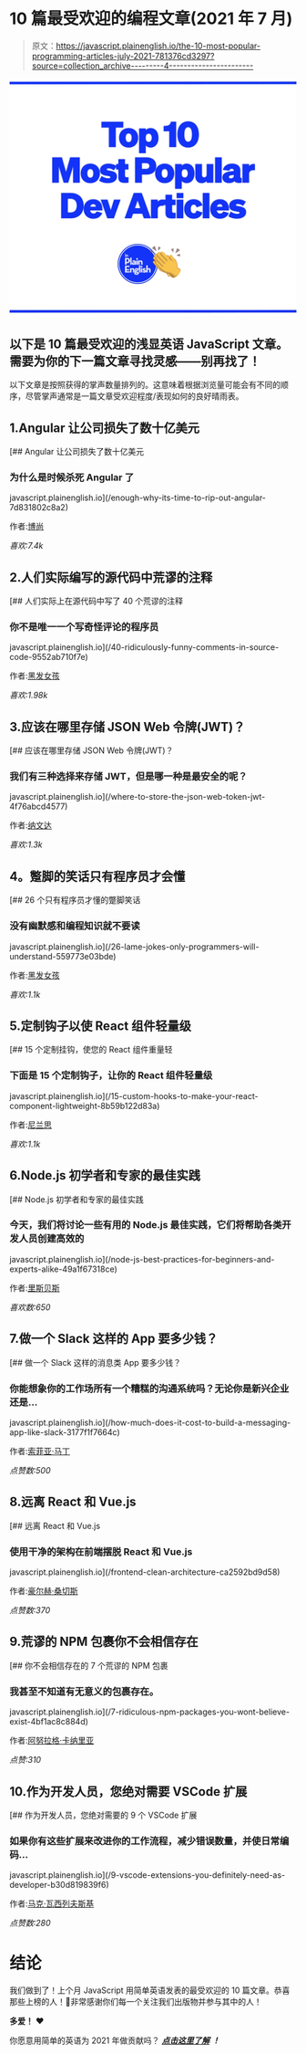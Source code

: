 # 10 篇最受欢迎的编程文章(2021 年 7 月)

> 原文：<https://javascript.plainenglish.io/the-10-most-popular-programming-articles-july-2021-781376cd3297?source=collection_archive---------4----------------------->

![](img/19fc9fa9781045090ac9ae190b314831.png)

## 以下是 10 篇最受欢迎的浅显英语 JavaScript 文章。需要为你的下一篇文章寻找灵感——别再找了！

以下文章是按照获得的掌声数量排列的。这意味着根据浏览量可能会有不同的顺序，尽管掌声通常是一篇文章受欢迎程度/表现如何的良好晴雨表。

## 1.Angular 让公司损失了数十亿美元

[](/enough-why-its-time-to-rip-out-angular-7d831802c8a2) [## Angular 让公司损失了数十亿美元

### 为什么是时候杀死 Angular 了

javascript.plainenglish.io](/enough-why-its-time-to-rip-out-angular-7d831802c8a2) 

作者:[博尚](https://medium.com/u/bf8cac02d319?source=post_page-----781376cd3297--------------------------------)

*喜欢:7.4k*

## 2.人们实际编写的源代码中荒谬的注释

[](/40-ridiculously-funny-comments-in-source-code-9552ab710f7e) [## 人们实际上在源代码中写了 40 个荒谬的注释

### 你不是唯一一个写奇怪评论的程序员

javascript.plainenglish.io](/40-ridiculously-funny-comments-in-source-code-9552ab710f7e) 

作者:[黑发女孩](https://medium.com/u/6f22cd47f7bd?source=post_page-----781376cd3297--------------------------------)

*喜欢:1.98k*

## 3.应该在哪里存储 JSON Web 令牌(JWT)？

[](/where-to-store-the-json-web-token-jwt-4f76abcd4577) [## 应该在哪里存储 JSON Web 令牌(JWT)？

### 我们有三种选择来存储 JWT，但是哪一种是最安全的呢？

javascript.plainenglish.io](/where-to-store-the-json-web-token-jwt-4f76abcd4577) 

作者:[纳文达](https://medium.com/u/d5a923ddb25b?source=post_page-----781376cd3297--------------------------------)

*喜欢:1.3k*

## **4。蹩脚的笑话只有程序员才会懂**

[](/26-lame-jokes-only-programmers-will-understand-559773e03bde) [## 26 个只有程序员才懂的蹩脚笑话

### 没有幽默感和编程知识就不要读

javascript.plainenglish.io](/26-lame-jokes-only-programmers-will-understand-559773e03bde) 

作者:[黑发女孩](https://medium.com/u/6f22cd47f7bd?source=post_page-----781376cd3297--------------------------------)

*喜欢:1.1k*

## 5.定制钩子以使 React 组件轻量级

[](/15-custom-hooks-to-make-your-react-component-lightweight-8b59b122d83a) [## 15 个定制挂钩，使您的 React 组件重量轻

### 下面是 15 个定制钩子，让你的 React 组件轻量级

javascript.plainenglish.io](/15-custom-hooks-to-make-your-react-component-lightweight-8b59b122d83a) 

作者:[尼兰思](https://medium.com/u/f5c557d01f85?source=post_page-----781376cd3297--------------------------------)

*喜欢:1.1k*

## 6.Node.js 初学者和专家的最佳实践

[](/node-js-best-practices-for-beginners-and-experts-alike-49a1f67318ce) [## Node.js 初学者和专家的最佳实践

### 今天，我们将讨论一些有用的 Node.js 最佳实践，它们将帮助各类开发人员创建高效的

javascript.plainenglish.io](/node-js-best-practices-for-beginners-and-experts-alike-49a1f67318ce) 

作者:[里斯贝斯](https://medium.com/u/e644534571ec?source=post_page-----781376cd3297--------------------------------)

*喜欢数:650*

## 7.做一个 Slack 这样的 App 要多少钱？

[](/how-much-does-it-cost-to-build-a-messaging-app-like-slack-3177f1f7664c) [## 做一个 Slack 这样的消息类 App 要多少钱？

### 你能想象你的工作场所有一个糟糕的沟通系统吗？无论你是新兴企业还是…

javascript.plainenglish.io](/how-much-does-it-cost-to-build-a-messaging-app-like-slack-3177f1f7664c) 

作者:[索菲亚·马丁](https://medium.com/u/a003439d3910?source=post_page-----781376cd3297--------------------------------)

*点赞数:500*

## 8.远离 React 和 Vue.js

[](/frontend-clean-architecture-ca2592bd9d58) [## 远离 React 和 Vue.js

### 使用干净的架构在前端摆脱 React 和 Vue.js

javascript.plainenglish.io](/frontend-clean-architecture-ca2592bd9d58) 

作者:[豪尔赫·桑切斯](https://medium.com/u/c3fe54d1497b?source=post_page-----781376cd3297--------------------------------)

*点赞数:370*

## 9.荒谬的 NPM 包裹你不会相信存在

[](/7-ridiculous-npm-packages-you-wont-believe-exist-4bf1ac8c884d) [## 你不会相信存在的 7 个荒谬的 NPM 包裹

### 我甚至不知道有无意义的包裹存在。

javascript.plainenglish.io](/7-ridiculous-npm-packages-you-wont-believe-exist-4bf1ac8c884d) 

作者:[阿努拉格·卡纳里亚](https://medium.com/u/eea6e41ec675?source=post_page-----781376cd3297--------------------------------)

*点赞:310*

## 10.作为开发人员，您绝对需要 VSCode 扩展

[](/9-vscode-extensions-you-definitely-need-as-developer-b30d819839f6) [## 作为开发人员，您绝对需要的 9 个 VSCode 扩展

### 如果你有这些扩展来改进你的工作流程，减少错误数量，并使日常编码…

javascript.plainenglish.io](/9-vscode-extensions-you-definitely-need-as-developer-b30d819839f6) 

作者:[马克·瓦西列夫斯基](https://medium.com/u/955126973606?source=post_page-----781376cd3297--------------------------------)

*点赞数:280*

# 结论

我们做到了！上个月 JavaScript 用简单英语发表的最受欢迎的 10 篇文章。恭喜那些上榜的人！🎉非常感谢你们每一个关注我们出版物并参与其中的人！

**多爱！** ❤️

你愿意用简单的英语为 2021 年做贡献吗？ [***点击这里了解***](https://medium.com/javascript-in-plain-english/https-medium-com-javascript-in-plain-english-join-our-team-b0854ead7d14) ***！***